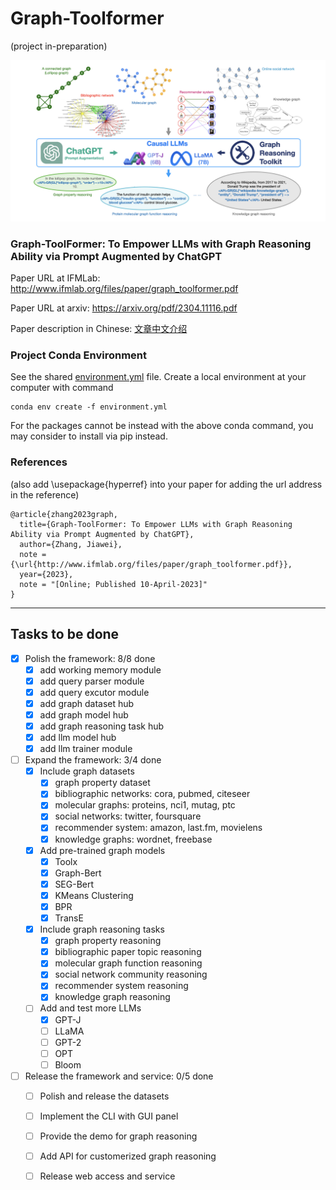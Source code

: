 # Graph-Toolformer
(project in-preparation)

![framework](./figures/framework.png)

### Graph-ToolFormer: To Empower LLMs with Graph Reasoning Ability via Prompt Augmented by ChatGPT

Paper URL at IFMLab: http://www.ifmlab.org/files/paper/graph_toolformer.pdf

Paper URL at arxiv: https://arxiv.org/pdf/2304.11116.pdf

Paper description in Chinese: [文章中文介绍](./中文介绍)

### Project Conda Environment

See the shared [environment.yml](./environment.yml) file. Create a local environment at your computer with command 
```
conda env create -f environment.yml
```
For the packages cannot be instead with the above conda command, you may consider to install via pip instead.

### References 
(also add \usepackage{hyperref} into your paper for adding the url address in the reference)

```
@article{zhang2023graph,
  title={Graph-ToolFormer: To Empower LLMs with Graph Reasoning Ability via Prompt Augmented by ChatGPT},
  author={Zhang, Jiawei},
  note = {\url{http://www.ifmlab.org/files/paper/graph_toolformer.pdf}},
  year={2023},
  note = "[Online; Published 10-April-2023]"
}
```

************************************************************************************************

## Tasks to be done

- [x] Polish the framework: 8/8 done
  - [x] add working memory module
  - [x] add query parser module
  - [x] add query excutor module
  - [x] add graph dataset hub
  - [x] add graph model hub
  - [x] add graph reasoning task hub
  - [x] add llm model hub
  - [x] add llm trainer module
- [ ] Expand the framework: 3/4 done
  - [x] Include graph datasets
    - [x] graph property dataset
    - [x] bibliographic networks: cora, pubmed, citeseer
    - [x] molecular graphs: proteins, nci1, mutag, ptc
    - [x] social networks: twitter, foursquare
    - [x] recommender system: amazon, last.fm, movielens  
    - [x] knowledge graphs: wordnet, freebase 
  - [x] Add pre-trained graph models
    - [x] Toolx
    - [x] Graph-Bert
    - [x] SEG-Bert
    - [x] KMeans Clustering
    - [x] BPR
    - [x] TransE
  - [x] Include graph reasoning tasks
    - [x] graph property reasoning
    - [x] bibliographic paper topic reasoning
    - [x] molecular graph function reasoning
    - [x] social network community reasoning
    - [x] recommender system reasoning
    - [x] knowledge graph reasoning
  - [ ] Add and test more LLMs
    - [x] GPT-J
    - [ ] LLaMA
    - [ ] GPT-2
    - [ ] OPT
    - [ ] Bloom
- [ ] Release the framework and service: 0/5 done
  - [ ] Polish and release the datasets
  - [ ] Implement the CLI with GUI panel
  - [ ] Provide the demo for graph reasoning
  - [ ] Add API for customerized graph reasoning
  - [ ] Release web access and service


